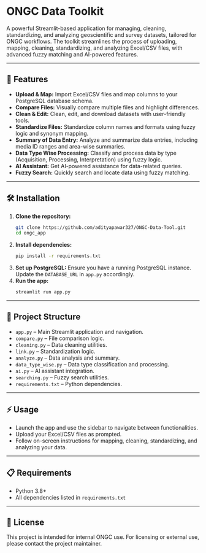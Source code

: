 # ONGC Data Toolkit

A powerful Streamlit-based application for managing, cleaning, standardizing, and analyzing geoscientific and survey datasets, tailored for ONGC workflows. The toolkit streamlines the process of uploading, mapping, cleaning, standardizing, and analyzing Excel/CSV files, with advanced fuzzy matching and AI-powered features.

---

## 🚀 Features

* **Upload & Map:** Import Excel/CSV files and map columns to your PostgreSQL database schema.
* **Compare Files:** Visually compare multiple files and highlight differences.
* **Clean & Edit:** Clean, edit, and download datasets with user-friendly tools.
* **Standardize Files:** Standardize column names and formats using fuzzy logic and synonym mapping.
* **Summary of Data Entry:** Analyze and summarize data entries, including media ID ranges and area-wise summaries.
* **Data Type Wise Processing:** Classify and process data by type (Acquisition, Processing, Interpretation) using fuzzy logic.
* **AI Assistant:** Get AI-powered assistance for data-related queries.
* **Fuzzy Search:** Quickly search and locate data using fuzzy matching.

---

## 🛠️ Installation

1.  **Clone the repository:**
    ```sh
    git clone https://github.com/adityapawar327/ONGC-Data-Tool.git
    cd ongc_app
    ```
2.  **Install dependencies:**
    ```sh
    pip install -r requirements.txt
    ```
3.  **Set up PostgreSQL:**
    Ensure you have a running PostgreSQL instance.
    Update the `DATABASE_URL` in `app.py` accordingly.
4.  **Run the app:**
    ```sh
    streamlit run app.py
    ```

---

## 📂 Project Structure

* `app.py` – Main Streamlit application and navigation.
* `compare.py` – File comparison logic.
* `cleaning.py` – Data cleaning utilities.
* `link.py` – Standardization logic.
* `analyze.py` – Data analysis and summary.
* `data_type_wise.py` – Data type classification and processing.
* `ai.py` – AI assistant integration.
* `searching.py` – Fuzzy search utilities.
* `requirements.txt` – Python dependencies.

---

## ⚡ Usage

* Launch the app and use the sidebar to navigate between functionalities.
* Upload your Excel/CSV files as prompted.
* Follow on-screen instructions for mapping, cleaning, standardizing, and analyzing your data.

---

## 📋 Requirements

* Python 3.8+
* All dependencies listed in `requirements.txt`

---

## 📜 License

This project is intended for internal ONGC use. For licensing or external use, please contact the project maintainer.
